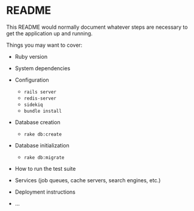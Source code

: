 # README

This README would normally document whatever steps are necessary to get the
application up and running.

Things you may want to cover:

* Ruby version

* System dependencies

* Configuration
  * `rails server`
  * `redis-server`
  * `sidekiq`
  * `bundle install`
* Database creation
  * `rake db:create`
* Database initialization
  * `rake db:migrate`
* How to run the test suite

* Services (job queues, cache servers, search engines, etc.)

* Deployment instructions

* ...
